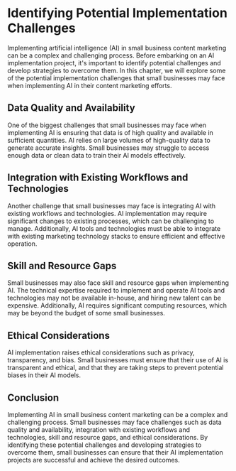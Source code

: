 Identifying Potential Implementation Challenges
===============================================================================================================================

Implementing artificial intelligence (AI) in small business content marketing can be a complex and challenging process. Before embarking on an AI implementation project, it's important to identify potential challenges and develop strategies to overcome them. In this chapter, we will explore some of the potential implementation challenges that small businesses may face when implementing AI in their content marketing efforts.

Data Quality and Availability
-----------------------------

One of the biggest challenges that small businesses may face when implementing AI is ensuring that data is of high quality and available in sufficient quantities. AI relies on large volumes of high-quality data to generate accurate insights. Small businesses may struggle to access enough data or clean data to train their AI models effectively.

Integration with Existing Workflows and Technologies
----------------------------------------------------

Another challenge that small businesses may face is integrating AI with existing workflows and technologies. AI implementation may require significant changes to existing processes, which can be challenging to manage. Additionally, AI tools and technologies must be able to integrate with existing marketing technology stacks to ensure efficient and effective operation.

Skill and Resource Gaps
-----------------------

Small businesses may also face skill and resource gaps when implementing AI. The technical expertise required to implement and operate AI tools and technologies may not be available in-house, and hiring new talent can be expensive. Additionally, AI requires significant computing resources, which may be beyond the budget of some small businesses.

Ethical Considerations
----------------------

AI implementation raises ethical considerations such as privacy, transparency, and bias. Small businesses must ensure that their use of AI is transparent and ethical, and that they are taking steps to prevent potential biases in their AI models.

Conclusion
----------

Implementing AI in small business content marketing can be a complex and challenging process. Small businesses may face challenges such as data quality and availability, integration with existing workflows and technologies, skill and resource gaps, and ethical considerations. By identifying these potential challenges and developing strategies to overcome them, small businesses can ensure that their AI implementation projects are successful and achieve the desired outcomes.
